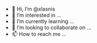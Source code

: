 - 👋 Hi, I’m @xlasnis
- 👀 I’m interested in ...
- 🌱 I’m currently learning ...
- 💞️ I’m looking to collaborate on ...
- 📫 How to reach me ...

<!---
xlasnis/xlasnis is a ✨ special ✨ repository because its `README.md` (this file) appears on your GitHub profile.
You can click the Preview link to take a look at your changes.
--->
